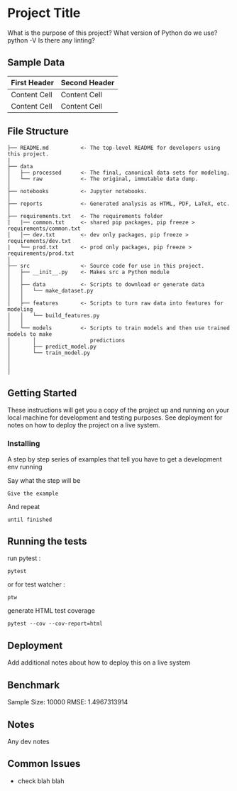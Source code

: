 # Project Title
What is the purpose of this project?
What version of Python do we use? python -V
Is there any linting?

## Sample Data
| First Header  | Second Header |
| ------------- | ------------- |
| Content Cell  | Content Cell  |
| Content Cell  | Content Cell  |

## File Structure

```
├── README.md          <- The top-level README for developers using this project.
|
├── data
│   ├── processed      <- The final, canonical data sets for modeling.
│   └── raw            <- The original, immutable data dump.
│
├── notebooks          <- Jupyter notebooks.
│                         
├── reports            <- Generated analysis as HTML, PDF, LaTeX, etc.
│
├── requirements.txt   <- The requirements folder
|   |── common.txt     <- shared pip packages, pip freeze > requirements/common.txt
│   │── dev.txt        <- dev only packages, pip freeze > requirements/dev.txt
|   └── prod.txt       <- prod only packages, pip freeze > requirements/prod.txt
│
├── src                <- Source code for use in this project.
│   ├── __init__.py    <- Makes src a Python module
│   │
│   ├── data           <- Scripts to download or generate data
│   │   └── make_dataset.py
│   │
│   ├── features       <- Scripts to turn raw data into features for modeling
│   │   └── build_features.py
│   │
│   └── models         <- Scripts to train models and then use trained models to make
│       │                 predictions
│       ├── predict_model.py
│       └── train_model.py
│   
│   
│   
```

## Getting Started

These instructions will get you a copy of the project up and running on your local machine for development and testing purposes. See deployment for notes on how to deploy the project on a live system.

### Installing

A step by step series of examples that tell you have to get a development env running

Say what the step will be

```
Give the example
```

And repeat

```
until finished
```

## Running the tests

run pytest :

```
pytest
```

or for test watcher :

```
ptw
```

generate HTML test coverage
```
pytest --cov --cov-report=html
```
## Deployment

Add additional notes about how to deploy this on a live system

## Benchmark

Sample Size: 10000
RMSE: 1.4967313914

## Notes
Any dev notes

## Common Issues
- check blah blah
